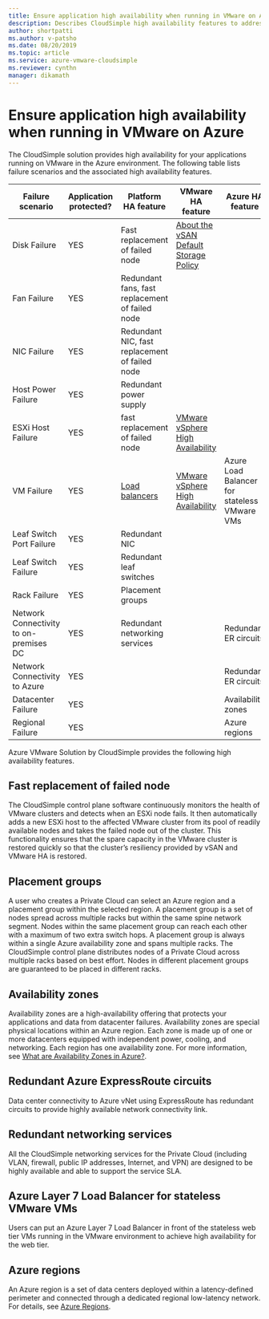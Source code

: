 ```yaml
--- 
title: Ensure application high availability when running in VMware on Azure 
description: Describes CloudSimple high availability features to address common application failure scenarios for applications running in a CloudSimple Private Cloud
author: shortpatti 
ms.author: v-patsho
ms.date: 08/20/2019 
ms.topic: article 
ms.service: azure-vmware-cloudsimple 
ms.reviewer: cynthn 
manager: dikamath 
---
```


# Ensure application high availability when running in VMware on Azure

The CloudSimple solution provides high availability for your applications running on VMware in the Azure environment. The following table lists failure scenarios and the associated high availability features.

|  Failure  scenario  |  Application  protected?  |  Platform  HA  feature  |  VMware  HA  feature  |  Azure  HA  feature  |
|----------------------------------------|------------------------|-------------------------------------------------|-------------------------------------------------------------------------------------------------------------------------------------------------------------------------|----------------------------------------------|
|  Disk  Failure  |  YES  |  Fast  replacement  of  failed  node  |  [About  the  vSAN  Default  Storage  Policy](https://docs.vmware.com/en/VMware-vSphere/6.7/com.vmware.vsphere.virtualsan.doc/GUID-C228168F-6807-4C2A-9D74-E584CAF49A2A.html)  |  |
|  Fan  Failure  |  YES  |  Redundant  fans,  fast  replacement  of  failed  node  |  |  |
|  NIC  Failure  |  YES  |  Redundant  NIC,  fast  replacement  of  failed  node  |  |  |
|  Host  Power  Failure  |  YES  |  Redundant  power  supply  |  |  |
|  ESXi  Host  Failure  |  YES  |  fast  replacement  of  failed  node  |  [VMware  vSphere  High  Availability](https://www.vmware.com/products/vsphere/high-availability.html)  |  |
|  VM  Failure  |  YES  |  [Load  balancers](load-balancers.md)  |  [VMware  vSphere  High  Availability](https://www.vmware.com/products/vsphere/high-availability.html)  |  Azure  Load  Balancer  for  stateless  VMware  VMs  |
|  Leaf  Switch  Port  Failure  |  YES  |  Redundant  NIC  |  |  |
|  Leaf  Switch  Failure  |  YES  |  Redundant  leaf  switches  |  |  |
|  Rack  Failure  |  YES  |  Placement  groups  |  |  |
|  Network  Connectivity  to  on-premises  DC  |  YES  |  Redundant  networking  services  |  |  Redundant  ER  circuits  |
|  Network  Connectivity  to  Azure  |  YES  |  |  |  Redundant  ER  circuits  |
|  Datacenter  Failure  |  YES  |  |  |  Availability  zones  |
|  Regional  Failure  |  YES  |  |  |  Azure  regions  |

Azure VMware Solution by CloudSimple provides the following high availability features.

## Fast replacement of failed node

The CloudSimple control plane software continuously monitors the health of VMware clusters and detects when an ESXi node fails. It then automatically adds a new ESXi host to the affected VMware cluster from its pool of readily available nodes and takes the failed node out of the cluster. This functionality ensures that the spare capacity in the VMware cluster is restored quickly so that the cluster’s resiliency provided by vSAN and VMware HA is restored.

## Placement groups

A user who creates a Private Cloud can select an Azure region and a placement group within the selected region. A placement group is a set of nodes spread across multiple racks but within the same spine network segment. Nodes within the same placement group can reach each other with a maximum of two extra switch hops. A placement group is always within a single Azure availability zone and spans multiple racks. The CloudSimple control plane distributes nodes of a Private Cloud across multiple racks based on best effort. Nodes in different placement groups are guaranteed to be placed in different racks.

## Availability zones

Availability zones are a high-availability offering that protects your applications and data from datacenter failures. Availability zones are special physical locations within an Azure region. Each zone is made up of one or more datacenters equipped with independent power, cooling, and networking. Each region has one availability zone. For more information, see [What are Availability Zones in Azure?](../availability-zones/az-overview.md).

## Redundant Azure ExpressRoute circuits

Data center connectivity to Azure vNet using ExpressRoute has redundant circuits to provide highly available network connectivity link.

## Redundant networking services

All the CloudSimple networking services for the Private Cloud (including VLAN, firewall, public IP addresses, Internet, and VPN) are designed to be highly available and able to support the service SLA.

## Azure Layer 7 Load Balancer for stateless VMware VMs

Users can put an Azure Layer 7 Load Balancer in front of the stateless web tier VMs running in the VMware environment to achieve high availability for the web tier.

## Azure regions

An Azure region is a set of data centers deployed within a latency-defined perimeter and connected through a dedicated regional low-latency network. For details, see [Azure Regions](https://azure.microsoft.com/global-infrastructure/regions).
